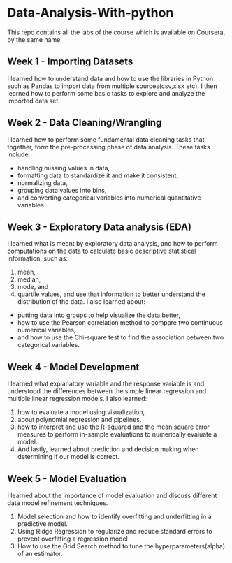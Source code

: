 # Data-Analysis-With-python
This repo contains all the labs of the course which is available on Coursera, by the same name.  

## Week 1 - Importing Datasets
I learned how to understand data and how to use the libraries in Python such as Pandas to import data from multiple sources(csv,xlsx etc). 
I then learned how to perform some basic tasks to explore and analyze the imported data set.

## Week 2 - Data Cleaning/Wrangling
I learned how to perform some fundamental data cleaning tasks that, together, form the pre-processing phase of data analysis. 
These tasks include:
- handling missing values in data,
- formatting data to standardize it and make it consistent,
- normalizing data,
- grouping data values into bins,
- and converting categorical variables into numerical quantitative variables.

## Week 3 - Exploratory Data analysis (EDA)
I learned what is meant by exploratory data analysis, and how to perform computations on the data to calculate basic descriptive statistical information, such as:
1. mean,
2. median,
3. mode, and
4. quartile values,
and use that information to better understand the distribution of the data.
I also learned about:
- putting data into groups to help visualize the data better,
- how to use the Pearson correlation method to compare two continuous numerical variables,
- and  how to use the Chi-square test to find the association between two categorical variables.

## Week 4 - Model Development
I learned what explanatory variable and the response variable is and understood the differences between the simple linear regression and multiple linear regression models. 
I also learned:
1. how to evaluate a model using visualization,
2. about polynomial regression and pipelines.
3. how to interpret and use the R-squared and the mean square error measures to perform in-sample evaluations to numerically evaluate a model.
4. And lastly, learned about prediction and decision making when determining if our model is correct.

## Week 5 - Model Evaluation
I learned about the importance of model evaluation and discuss different data model refinement techniques. 
1. Model selection and how to identify overfitting and underfitting in a predictive model.
2. Using Ridge Regression to regularize and reduce standard errors to prevent overfitting a regression model
3. How to use the Grid Search method to tune the hyperparameters(alpha) of an estimator.
  
  
  
